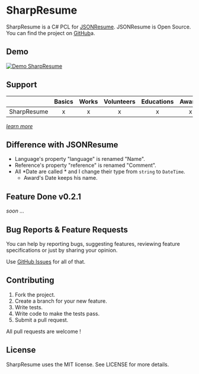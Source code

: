 # SharpResume
SharpResume is a C# PCL for [JSONResume](https://jsonresume.org/). JSONResume is Open Source. You can find the project on [GitHub](https://github.com/jsonresume/resume-schem)a.

## Demo

[![Demo SharpResume]()]()

## Support

|             | Basics | Works | Volunteers | Educations | Awards | Publications | Skills | Languages | Interests | References |
| ----------- |:---:|:---:|:---:|:---:|:---:|:---:|:---:|:---:|:---:|:---:|
| SharpResume |  x  |  x  |  x  |  x  |  x  |  x  |  x  |  x  |  x  |  x  |

_[learn more](https://jsonresume.org/schema/)_

## Difference with JSONResume

* Language's property "language" is renamed "Name".
* Reference's property "reference" is renamed "Comment".
* All *Date are called * and I change their type from `string` to `DateTime`.
  * Award's Date keeps his name.

## Feature Done v0.2.1

_soon ..._

## Bug Reports & Feature Requests

You can help by reporting bugs, suggesting features, reviewing feature specifications or just by sharing your opinion.

Use [GitHub Issues](https://github.com/aloisdg/SharpResume/issues) for all of that.

## Contributing

1. Fork the project.
2. Create a branch for your new feature.
3. Write tests.
4. Write code to make the tests pass.
5. Submit a pull request.

All pull requests are welcome !

## License

SharpResume uses the MIT license. See LICENSE for more details.
